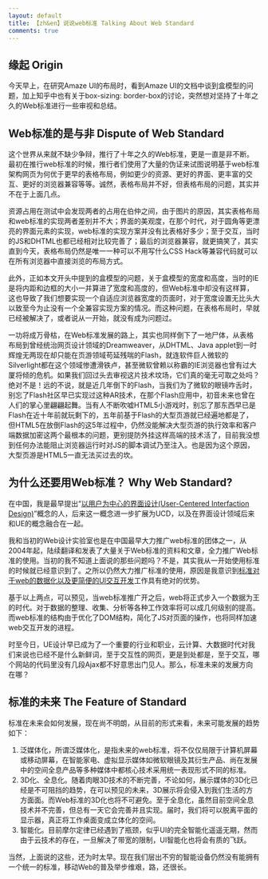```yaml
---
layout: default
title: 【zh&en】说说web标准 Talking About Web Standard
comments: true
---
```


## 缘起 Origin

今天早上，在研究Amaze UI的布局时，看到Amaze UI的文档中谈到盒模型的问题，加上知乎中也有关于box-sizing: border-box的讨论，突然想对坚持了十年之久的Web标准进行一些审视和总结。

## Web标准的是与非 Dispute of Web Standard

这个世界从来就不缺少争辩，推行了十年之久的Web标准，更是一直是非不断。最初在推行web标准的时候，推行者们使用了大量的伪证来试图说明基于web标准架构网页为何优于更早的表格布局，例如更少的资源、更好的界面、更丰富的交互、更好的浏览器兼容等等。诚然，表格布局并不好，但表格布局的问题，其实并不在于上面几点。

资源占用在测试中会发现两者的占用在伯仲之间，由于图片的原因，其实表格布局和web标准的实现两者差别并不大；界面的美观度，在那个时代，对于圆角等更漂亮的界面元素的实现，web标准的实现方案并没有比表格好多少；至于交互，当时的JS和DHTML也都已经相对比较完善了；最后的浏览器兼容，就更搞笑了，其实直到今天，表格布局仍然是唯一一种可以不用写什么CSS Hack等兼容代码就可以在所有浏览器中直接浏览的布局方式。

此外，正如本文开头中提到的盒模型的问题，关于盒模型的宽度和高度，当时的IE是将内距和边框的大小一并算进了宽度和高度的，但Web标准中却没有这样算，这也导致了我们想要实现一个自适应浏览器宽度的页面时，对于宽度设置无比头大以致至今为止没有一个全兼容实现方案的情况。而这种问题，在表格布局时，早就已经被解决了，或者说从一开始，就没有成为问题过。

一功将成万骨枯，在Web标准发展的路上，其实也同样倒下了一地尸体，从表格布局到曾经统治网页设计领域的Dreamweaver，从DHTML、Java applet到一时辉煌无两现在却只能在页游领域苟延残喘的Flash，就连软件巨人微软的Silverlight都在这个领域惨遭滑铁卢，甚至微软曾赖以称霸的IE浏览器也曾有过大厦将倾的危机。如果我们回过头去审视这片技术坟场，它们真的毫无可取之处吗？绝对不是！远的不说，就是近几年倒下的Flash，当我们为了微软的眼镜咋舌时，别忘了Flash社区早已实现过这种AR技术，在那个Flash应用中，初音未来也曾在人们的掌心里翩翩起舞。当有人不断吹嘘HTML5小游戏时，别忘了那东西早已是Flash在近十年前就玩剩下的，五年前基于Flash的大型页游就已经遍地都是了，但HTML5在放倒Flash的这5年过程中，仍然没能解决大型页游的执行效率和客户端数据加密这两个最根本的问题，更别提防外挂这样高端的技术活了，目前我没想到任何办法能阻止浏览器运行时对JS的脚本调试乃至注入。也是因为这个原因，大型页游是HTML5一直无法买过去的坎。

## 为什么还要用Web标准？ Why Web Standard?

在中国，我是最早提出“[以用户为中心的界面设计(User-Centered Interfaction Design)](http://bbs.hxsd.com/showthread.php?p=3147106)”概念的人，后来这一概念进一步扩展为UCD，以及在界面设计领域后来和UE的概念融合在一起。

我和当初的Web设计实验室也是在中国最早大力推广web标准的团体之一，从2004年起，陆续翻译和发表了大量关于Web标准的资料和文章，全力推广Web标准的使用。当初的我不知道上面说的那些问题吗？不是，其实我从一开始使用标准的时候就已经意识到了。之所以仍然大力推广标准的使用，原因是我意识到[标准对于web的数据化以及更简便的UI交互开发](http://www.blueidea.com/tech/web/2008/5248.asp)工作具有绝对的优势。

基于以上两点，可以预见，当web标准推广开之后，web将正式步入一个数据为王的时代。对于数据的整理、收集、分析等各种工作效率将可以成几何级别的提高。而web标准的结构由于优化了DOM结构，简化了JS对页面的操作，也将同样加速web交互开发的进程。

时至今日，UE设计早已成为了一个重要的行业和职业，云计算、大数据时代对我们来说也已经不是什么新鲜词，至于交互性的网页，更是到处都是，至于交互，哪个网站的代码里没有几段Ajax都不好意思出门见人。那么，标准未来的发展方向在哪？

## 标准的未来 The Feature of Standard

标准在未来会如何发展，现在尚不明朗，从目前的形式来看，未来可能发展的趋势如下：

1. 泛媒体化，所谓泛媒体化，是指未来的web标准，将不仅仅局限于计算机屏幕或移动屏幕，在智能家电、虚拟显示媒体如微软眼镜及其衍生产品、尚在发展中的空间全息产品等多种媒体中都核心技术采用统一表现形式不同的标准。
2. 3D化、全息化。随着肉眼3D技术的不断完善，不论如何，展示媒体的3D化已经是不可阻挡的趋势，在可以预见的未来，3D展示将会侵入到我们生活的方方面面。而Web标准的3D化也将不可避免。至于全息化，虽然目前空间全息技术并不完善，但总有一天它会完善并且实现。届时，我们将可以脱离平面的显示器，真正将工作桌面变成立体化的空间。
3. 智能化。目前摩尔定律已经遇到了瓶颈，似乎UI的完全智能化遥遥无期，然而由于云技术的存在，一旦解决了带宽的限制，UI智能化也将会有质的飞跃。

当然，上面说的这些，还为时太早。现在我们层出不穷的智能设备仍然没有能拥有一个统一的标准，移动Web的普及举步维艰，路，还很长。
